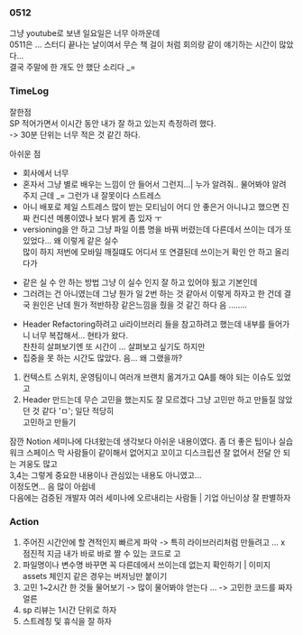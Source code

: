 ### 0512 

그냥 youtube로 보낸 일요일은 너무 아까운데 <br>
0511은 ... 스터디 끝나는 날이여서 무슨 책 걸이 처럼 회의랑 같이 얘기하는 시간이 많았다...<br>
결국 주말에 한 개도 안 했단 소리다 _=<br>



### TimeLog 

잘한점 <br>
SP 적어가면서 이시간 동안 내가 잘 하고 있는지 측정하려 했다. <br>
-> 30분 단위는 너무 적은 것 같긴 하다. <br>

아쉬운 점 <br>
* 회사에서 너무 <br>
* 혼자서 그냥 별로 배우는 느낌이 안 들어서 그런지...| 누가 알려줘.. 물어봐야 알려주지 근데 _= 그런가 내 잘못이다  스트레스 <br>
* 아니 배포로 제일 스트레스 많이 받는 모티님이 어디 안 좋은거 아니냐고 했으면 진짜 컨디션 메롱이였나 보다 밝게 좀 있자 ㅜ <br>
* versioning을 안 하고 그냥 파일 이름 명을 바꿔 버렸는데 다른데서 쓰이는 데가 또 있었다... 왜 이렇게 같은 실수 <br>많이 하지 저번에 모바일 깨질떄도 어디서 또 연결된데 쓰이는거 확인 안 하고 올리다가 <br>
- 같은 실 수 안 하는 방법 그냥 이 실수 인지 잘 하고 있어야 됬고 기본인데 <br>
- 그러려는 건 아니였는데 그냥 뭔가 일 2번 하는 것 같아서 이렇게 하자고 한 건데 결국 원인은 난데 뭔가 적반하장 같은느낌을 줬을 것 같긴 하다 음 ........<br>
* Header Refactoring하려고 ui라이브러리 들을 참고하려고 했는데 내부를 들어가니 너무 복잡해서... 현타가 왔다. <br>찬찬히 살펴보기엔 또 시간이 ... 살펴보고 싶기도 하지만 <br>
* 집중을 못 하는 시간도 많았다. 음... 왜 그랬을까? <br>
1. 컨텍스트 스위치, 운영팀이니 여러개 브랜치 옮겨가고 QA를 해야 되는 이슈도 있었고 <br>
2. Header 만드는데 무슨 고민을 했는지도 잘 모르겠다 그냥 고민만 하고 만들질 않았던 것 같다 'ㅁ'; 일단 적당히<br> 고민하고 만들기 <br>

잠깐 Notion 세미나에 다녀왔는데 생각보다 아쉬운 내용이였다. 좀 더 좋은 팁이나 실습 <br>
워크 스페이스 막 사람들이 같이해서 없어지고 꼬이고 디스크립션 잘 없어서 전달 안 되는 겨웅도 많고  <br>
3,4는 그렇게 중요한 내용이나 관심있는 내용도 아니였고... <br>
이정도면... 음 많이 아쉽네 <br>
다음에는 검증된 개발자 여러 세미나에 오르내리는 사람들 | 기업 아닌이상 잘 판별하자 <br>


### Action 

1. 주어진 시간안에 할 견적인지 빠르게 파악 -> 특히 라이브러리처럼 만들려고 ... x 점진적 지금 내가 바로 바로 짤 수 있는 코드로 고 
2. 파일명이나 변수명 바꾸면 꼭 다른데에서 쓰이는데 없는지 확인하기 | 이미지 assets 체인지 같은 경우는 버저닝만 붙이기 
3. 고민 1~2시간 한 것들 물어보기 -> 많이 물어봐야 얻는다 ... -> 고민한 코드를 짜자 얼른 
4. sp 리뷰는 1시간 단위로 하자 
5. 스트레칭 및 휴식을 잘 하자 








